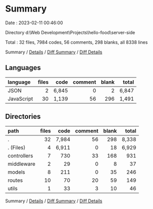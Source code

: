# Summary

Date : 2023-02-11 00:46:00

Directory d:\\Web Development\\Projects\\hello-food\\server-side

Total : 32 files,  7984 codes, 56 comments, 298 blanks, all 8338 lines

Summary / [Details](details.md) / [Diff Summary](diff.md) / [Diff Details](diff-details.md)

## Languages
| language | files | code | comment | blank | total |
| :--- | ---: | ---: | ---: | ---: | ---: |
| JSON | 2 | 6,845 | 0 | 2 | 6,847 |
| JavaScript | 30 | 1,139 | 56 | 296 | 1,491 |

## Directories
| path | files | code | comment | blank | total |
| :--- | ---: | ---: | ---: | ---: | ---: |
| . | 32 | 7,984 | 56 | 298 | 8,338 |
| . (Files) | 4 | 6,911 | 0 | 18 | 6,929 |
| controllers | 7 | 730 | 33 | 168 | 931 |
| middleware | 2 | 29 | 0 | 8 | 37 |
| models | 8 | 211 | 0 | 35 | 246 |
| routes | 10 | 70 | 20 | 59 | 149 |
| utils | 1 | 33 | 3 | 10 | 46 |

Summary / [Details](details.md) / [Diff Summary](diff.md) / [Diff Details](diff-details.md)